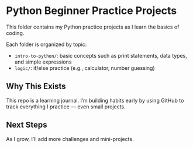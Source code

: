 # Python Beginner Practice Projects

This folder contains my Python practice projects as I learn the basics of coding.

Each folder is organized by topic:
- `intro-to-python/`: basic concepts such as print statements, data types, and simple expressions
- `logic/`: if/else practice (e.g., calculator, number guessing)

## Why This Exists
This repo is a learning journal. I’m building habits early by using GitHub to track everything I practice — even small projects.

## Next Steps
As I grow, I’ll add more challenges and mini-projects.

